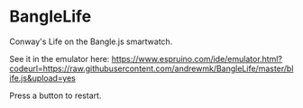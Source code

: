 # BangleLife
Conway's Life on the Bangle.js smartwatch.

See it in the emulator here: https://www.espruino.com/ide/emulator.html?codeurl=https://raw.githubusercontent.com/andrewmk/BangleLife/master/blife.js&upload=yes

Press a button to restart.
